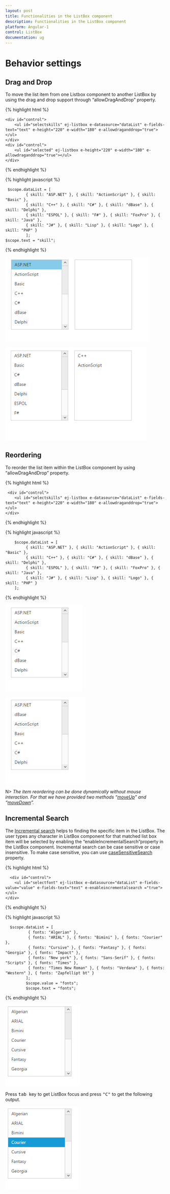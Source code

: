 ```yaml
---
layout: post
title: Functionalities in the ListBox component
description: Functionalities in the ListBox component
platform: Angular-1
control: ListBox
documentation: ug
---
```

# Behavior settings

## Drag and Drop

To move the list item from one Listbox component to another ListBox by using the drag and drop support through “allowDragAndDrop” property.

{% highlight html %}

    <div id="control">
        <ul id="selectskills" ej-listbox e-datasource="dataList" e-fields-text="text" e-height="220" e-width="180" e-allowdraganddrop="true"></ul>
    </div>
    <div id="control">
        <ul id="selected" ej-listbox e-height="220" e-width="180" e-allowdraganddrop="true"></ul>
    </div> 

{% endhighlight %}

{% highlight javascript %}

     $scope.dataList = [
             { skill: "ASP.NET" }, { skill: "ActionScript" }, { skill: "Basic" },
             { skill: "C++" }, { skill: "C#" }, { skill: "dBase" }, { skill: "Delphi" },
             { skill: "ESPOL" }, { skill: "F#" }, { skill: "FoxPro" }, { skill: "Java" },
             { skill: "J#" }, { skill: "Lisp" }, { skill: "Logo" }, { skill: "PHP" }
             ];
    $scope.text = "skill";

{% endhighlight %}


![](Drag-And-Drop_Images\Drag-and-drop_img1.png)

![](Drag-And-Drop_Images\Drag-and-drop_img2.png)

## Reordering

To reorder the list item within the ListBox component by using “allowDragAndDrop” property.

{% highlight html %}
  
     <div id="control">
        <ul id="selectskills" ej-listbox e-datasource="dataList" e-fields-text="text" e-height="220" e-width="180" e-allowdraganddrop="true"></ul>
    </div>	

{% endhighlight %}

{% highlight javascript %}

        $scope.dataList = [
             { skill: "ASP.NET" }, { skill: "ActionScript" }, { skill: "Basic" },
             { skill: "C++" }, { skill: "C#" }, { skill: "dBase" }, { skill: "Delphi" },
             { skill: "ESPOL" }, { skill: "F#" }, { skill: "FoxPro" }, { skill: "Java" },
             { skill: "J#" }, { skill: "Lisp" }, { skill: "Logo" }, { skill: "PHP" }
        ];

{% endhighlight %}

![](Drag-And-Drop_Images\Drag-and-drop_img3.png)

![](Drag-And-Drop_Images\Drag-and-drop_img4.png)

N> _The item reordering can be done dynamically without mouse interaction. For that we have provided two methods “[moveUp](http://help.syncfusion.com/js/api/ejlistbox#methods:moveup)” and “[moveDown](http://help.syncfusion.com/js/api/ejlistbox#methods:movedown)”._

## Incremental Search

The [Incremental search](https://en.wikipedia.org/wiki/Incremental_search) helps to finding the specific item in the ListBox. The user types any character in ListBox component for that matched list box item will be selected by enabling the “enableIncrementalSearch”property in the ListBox component. Incremental search can be case sensitive or case insensitive. To make case sensitive, you can use [caseSensitiveSearch](https://help.syncfusion.com/api/js/ejlistbox#members:casesensitivesearch) property. 

{% highlight html %}

      <div id="control">
        <ul id="selectfont" ej-listbox e-datasource="dataList" e-fields-value="value" e-fields-text="text" e-enableincrementalsearch ="true"></ul>
    </div> 

{% endhighlight %}

{% highlight javascript %}

      $scope.dataList = [
              { fonts: "Algerian" },
              { fonts: "ARIAL" }, { fonts: "Bimini" }, { fonts: "Courier" },
              { fonts: "Cursive" }, { fonts: "Fantasy" }, { fonts: "Georgia" }, { fonts: "Impact" },
              { fonts: "New york" }, { fonts: "Sans-Serif" }, { fonts: "Scripts" }, { fonts: "Times" },
              { fonts: "Times New Roman" }, { fonts: "Verdana" }, { fonts: "Western" }, { fonts: "Zapfellipt bt" }
             ];
             $scope.value = "fonts";
             $scope.text = "fonts";

{% endhighlight %}

![](Keyboard-interaction_Images\Keyboard-interaction_img1.png)

Press <kbd> tab </kbd> key to get ListBox focus and press <kbd>"C"</kbd> to get the following output.

![](Keyboard-interaction_Images\Keyboard-interaction_img2.png)





